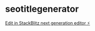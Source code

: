 # seotitlegenerator

[Edit in StackBlitz next generation editor ⚡️](https://stackblitz.com/~/github.com/mauricegreenland/seotitlegenerator)
